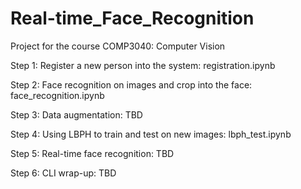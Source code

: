 # Real-time_Face_Recognition
Project for the course COMP3040: Computer Vision

Step 1: Register a new person into the system: registration.ipynb

Step 2: Face recognition on images and crop into the face: face_recognition.ipynb

Step 3: Data augmentation: TBD

Step 4: Using LBPH to train and test on new images: lbph_test.ipynb

Step 5: Real-time face recognition: TBD

Step 6: CLI wrap-up: TBD
